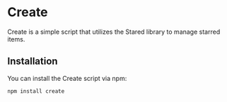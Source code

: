 # Create

Create is a simple script that utilizes the Stared library to manage starred items.

## Installation

You can install the Create script via npm:

```bash
npm install create
